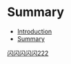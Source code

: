# Summary

* [Introduction](README.md)
* [Summary](summary.md)

[闪闪闪闪闪222](springcloud-for-sh-lianjia-se/Summary.md)
